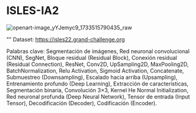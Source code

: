 # ISLES-IA2

![openart-image_yYJemyc9_1733515790435_raw](https://github.com/user-attachments/assets/fe4f9f62-0e0c-4542-a8f3-1dc7eea58353)

""
Dataset: https://isles22.grand-challenge.org

Palabras clave: Segmentación de imágenes, Red neuronal convolucional (CNN), SegNet, Bloque residual (Residual Block), Conexión residual (Residual Connection), ResNet, Conv2D, UpSampling2D, MaxPooling2D, BatchNormalization, Relu Activation, Sigmoid Activation, Concatenate, Submuestreo (Downsampling), Escalado hacia arriba (Upsampling), Entrenamiento profundo (Deep Learning), Extracción de características, Segmentación binaria, Convolución 3×3, Kernel He Normal Initialization, Red neuronal profunda (Deep Neural Network), Tensor de entrada (Input Tensor), Decodificación (Decoder), Codificación (Encoder).


